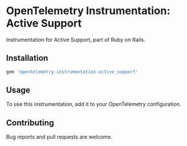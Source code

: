 # OpenTelemetry Instrumentation: Active Support

Instrumentation for Active Support, part of Ruby on Rails.

## Installation

```ruby
gem 'opentelemetry-instrumentation-active_support'
```

## Usage

To use this instrumentation, add it to your OpenTelemetry configuration.

## Contributing

Bug reports and pull requests are welcome.
